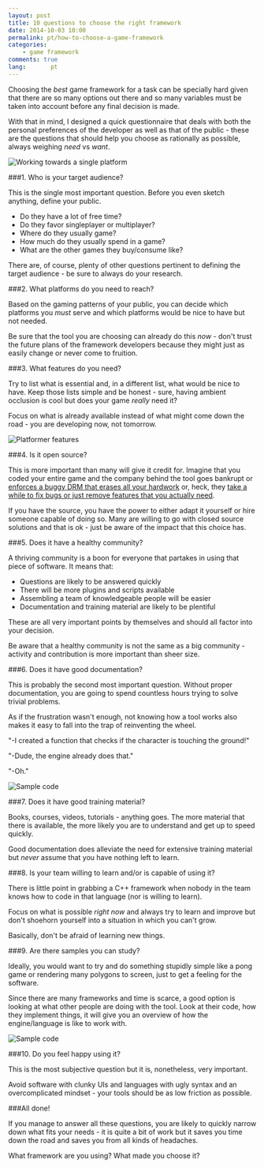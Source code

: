 ```yaml
---
layout: post
title: 10 questions to choose the right framework
date: 2014-10-03 10:00
permalink: pt/how-to-choose-a-game-framework
categories: 
    - game framework
comments: true
lang:       pt
---
```


Choosing the *best* game framework for a task can be specially hard given that there are so many options out there and so many variables must be taken into account before any final decision is made.

With that in mind, I designed a quick questionnaire that deals with both the personal preferences of the developer as well as that of the public - these are the questions that should help you choose as rationally as possible, always weighing *need* vs *want*.

![Working towards a single platform]({{site.baseurl}}/assets/choosing_a_framework.png)

###1. Who is your target audience?

This is the single most important question. Before you even sketch anything, define your public.

- Do they have a lot of free time?
- Do they favor singleplayer or multiplayer?
- Where do they usually game?
- How much do they usually spend in a game?
- What are the other games they buy/consume like?

There are, of course, plenty of other questions pertinent to defining the target audience - be sure to always do your research.

###2. What platforms do you need to reach?

Based on the gaming patterns of your public, you can decide which platforms you *must* serve and which platforms would be nice to have but not needed.

Be sure that the tool you are choosing can already do this *now* - don't trust the future plans of the framework developers because they might just as easily change or never come to fruition.

###3. What features do you need?

Try to list what is essential and, in a different list, what would be nice to have. Keep those lists simple and be honest - sure, having ambient occlusion is cool but does your game *really* need it?

Focus on what is already available instead of what might come down the road - you are developing now, not tomorrow.

![Platformer features]({{site.baseurl}}/assets/choosing_a_framework2.png)

###4. Is it open source?

This is more important than many will give it credit for. Imagine that you coded your entire game and the company behind the tool goes bankrupt or <a href="https://www.techdirt.com/articles/20121127/14455221158/game-maker-studio-drm-misfires-permanently-replaces-created-game-resources-with-pirate-symbols.shtml" target="_blank">enforces a buggy DRM that erases all your hardwork</a> or, heck, they <a href="http://www.pixelenvision.com/2202/we-have-stopped-developing-with-the-corona-sdk/" target="_blank">take a while to fix bugs or just remove features that you actually need</a>.

If you have the source, you have the power to either adapt it yourself or hire someone capable of doing so. Many are willing to go with closed source solutions and that is ok - just be aware of the impact that this choice has.

###5. Does it have a healthy community?

A thriving community is a boon for everyone that partakes in using that piece of software. It means that:

- Questions are likely to be answered quickly
- There will be more plugins and scripts available
- Assembling a team of knowledgeable people will be easier
- Documentation and training material are likely to be plentiful

These are all very important points by themselves and should all factor into your decision.

Be aware that a healthy community is not the same as a big community - activity and contribution is more important than sheer size.

###6. Does it have good documentation?

This is probably the second most important question. Without proper documentation, you are going to spend countless hours trying to solve trivial problems.

As if the frustration wasn't enough, not knowing how a tool works also makes it easy to fall into the trap of reinventing the wheel.

"-I created a function that checks if the character is touching the ground!"

"-Dude, the engine already does that."

"-Oh."

![Sample code]({{site.baseurl}}/assets/choosing_a_framework4.png)

###7. Does it have good training material?

Books, courses, videos, tutorials - anything goes. The more material that there is available, the more likely you are to understand and get up to speed quickly.

Good documentation does alleviate the need for extensive training material but *never* assume that you have nothing left to learn.

###8. Is your team willing to learn and/or is capable of using it?

There is little point in grabbing a C++ framework when nobody in the team knows how to code in that language (nor is willing to learn).

Focus on what is possible *right now* and always try to learn and improve but don't shoehorn yourself into a situation in which you can't grow.

Basically, don't be afraid of learning new things.

###9. Are there samples you can study?

Ideally, you would want to try and do something stupidly simple like a pong game or rendering many polygons to screen, just to get a feeling for the software.

Since there are many frameworks and time is scarce, a good option is looking at what other people are doing with the tool. Look at their code, how they implement things, it will give you an overview of how the engine/language is like to work with.

![Sample code]({{site.baseurl}}/assets/choosing_a_framework3.png)

###10. Do you feel happy using it?

This is the most subjective question but it is, nonetheless, very important.

Avoid software with clunky UIs and languages with ugly syntax and an overcomplicated mindset - your tools should be as low friction as possible.

###All done!

If you manage to answer all these questions, you are likely to quickly narrow down what fits your needs - it is quite a bit of work but it saves you time down the road and saves you from all kinds of headaches.

What framework are you using? What made you choose it?

